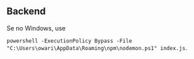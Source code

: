 ## Backend

Se no Windows, use 

`powershell -ExecutionPolicy Bypass -File "C:\Users\owari\AppData\Roaming\npm\nodemon.ps1" index.js`.